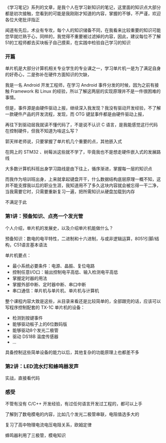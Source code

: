 《学习笔记》系列的文章，是我个人在学习新知识的笔记，这里面的知识点大部分都是初次接触，您看到的可能是我刚刚才知道的内容，掌握的不够，不严谨，欢迎各位大佬批评指正

闻道有先后，术业有专攻，每个人的知识储备不同，在我看来比较重要的知识可能您早就烂熟于心，同样的，我觉得不重要被过滤掉的内容，因此，建议每位不了解51的工程师都去买块板子自己摸索，在实践中检验自己学习的知识

### 开篇

单片机是大部分计算机相关专业学生的专业课之一，学习单片机一是为了满足自身的好奇心，二是弥补在硬件方面知识的欠缺，

我是一名 Android 开发工程师，在学习 Android 事件分发的时候，因为之前有接触 Framework 和 Linux 的经验，所以了解这两层的实现原理并不是一件很困难的事情。

但是，事件源是由硬件驱动上报，继续深入我发现？我没有驱动开发经验，不了解一款硬件产品的开发流程，发现，而 OTG 键鼠事件都是由硬件驱动上报，

再往下到驱动层我就读不懂代码了，不是说不认识 C 语言，是我能感觉这行代码在控制硬件，但我不知道为啥这么写？

郭天祥老师说，只要掌握了单片机几个重要的点，其他嵌入式

在网上的 STM32 、树莓派这些就不学了，毕竟我也不是想走硬件嵌入式的发展路线

大多数计算机科班出身学习路线是由下往上，循序渐进，掌握每一层的知识点

而我作为培训班出身，上来就拿起键盘开干，什么数据结构底层原理一概不知，这并不能支撑我以后的职业生涯，我知道用不了多久这块内容就会被忘得一干二净，当我需要它时，只需要重新复习一遍，把所需知识从硬盘加载到内存

不满足于此

### 第1讲：预备知识、点亮一个发光管

个人介绍，单片机的发展史，以及介绍单片机能做什么？

预备知识：数电的电平特性，二进制和十六进制，与或非逻辑运算，8051引脚/结构，C51语言基本语法

单片机要点：

- 最小系统必要条件：电源、晶振、复位电路
- 控制任意I/O口：输出控制电平高低、输入检测电平高低
- 掌握定时器的用法
- 掌握外部中断、定时器中断、串口中断
- 串口通信：单片机与单片机、单片机与计算机

整个课程内容大致是这些，从目录来看还是比较简单的，全部跟完的话，应该可以写程序控制配套的 TX-1C 单片机的设备：

- 检测到按键事件
- 能够驱动板子上的6位数码版
- 能够驱动8个发光二极管
- 驱动 DS18B 温度传感器
- ...

具备控制这些简单设备的能力以后，其他复杂的功能原理上也都差不多

### 第2讲：LED流水灯和蜂鸣器发声

实战，直接看代码

### 感受

不管有没有 C/C++ 开发经验，有过任何语言开发过工程的，都可以上手

了解到了数电模电的内容，比如几个发光二极管串联，电阻值选多大的

复习了高中物理电流电压电阻关系，欧姆定律

蜂鸣器利用了三极管，模电知识



